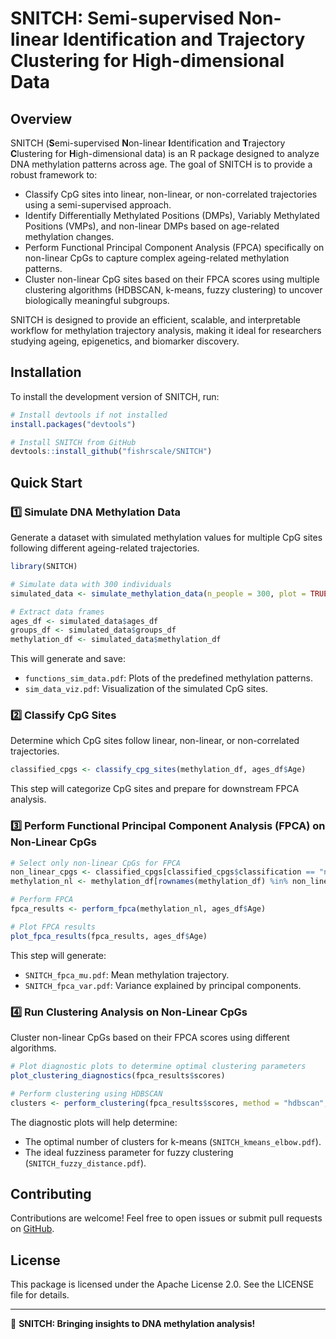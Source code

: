 # SNITCH: Semi-supervised Non-linear Identification and Trajectory Clustering for High-dimensional Data

## Overview

SNITCH (**S**emi-supervised **N**on-linear **I**dentification and **T**rajectory **C**lustering for **H**igh-dimensional data) is an R package designed to analyze DNA methylation patterns across age. The goal of SNITCH is to provide a robust framework to:

- Classify CpG sites into linear, non-linear, or non-correlated trajectories using a semi-supervised approach.
- Identify Differentially Methylated Positions (DMPs), Variably Methylated Positions (VMPs), and non-linear DMPs based on age-related methylation changes.
- Perform Functional Principal Component Analysis (FPCA) specifically on non-linear CpGs to capture complex ageing-related methylation patterns.
- Cluster non-linear CpG sites based on their FPCA scores using multiple clustering algorithms (HDBSCAN, k-means, fuzzy clustering) to uncover biologically meaningful subgroups.

SNITCH is designed to provide an efficient, scalable, and interpretable workflow for methylation trajectory analysis, making it ideal for researchers studying ageing, epigenetics, and biomarker discovery.

## Installation
To install the development version of SNITCH, run:

```r
# Install devtools if not installed
install.packages("devtools")

# Install SNITCH from GitHub
devtools::install_github("fishrscale/SNITCH")
```

## Quick Start
### 1️⃣ Simulate DNA Methylation Data
Generate a dataset with simulated methylation values for multiple CpG sites following different ageing-related trajectories.

```r
library(SNITCH)

# Simulate data with 300 individuals
simulated_data <- simulate_methylation_data(n_people = 300, plot = TRUE)

# Extract data frames
ages_df <- simulated_data$ages_df
groups_df <- simulated_data$groups_df
methylation_df <- simulated_data$methylation_df
```
This will generate and save:
- `functions_sim_data.pdf`: Plots of the predefined methylation patterns.
- `sim_data_viz.pdf`: Visualization of the simulated CpG sites.

### 2️⃣ Classify CpG Sites
Determine which CpG sites follow linear, non-linear, or non-correlated trajectories.
```r
classified_cpgs <- classify_cpg_sites(methylation_df, ages_df$Age)
```
This step will categorize CpG sites and prepare for downstream FPCA analysis.

### 3️⃣ Perform Functional Principal Component Analysis (FPCA) on Non-Linear CpGs
```r
# Select only non-linear CpGs for FPCA
non_linear_cpgs <- classified_cpgs[classified_cpgs$classification == "non-linear", ]$CpG
methylation_nl <- methylation_df[rownames(methylation_df) %in% non_linear_cpgs, ]

# Perform FPCA
fpca_results <- perform_fpca(methylation_nl, ages_df$Age)

# Plot FPCA results
plot_fpca_results(fpca_results, ages_df$Age)
```
This step will generate:
- `SNITCH_fpca_mu.pdf`: Mean methylation trajectory.
- `SNITCH_fpca_var.pdf`: Variance explained by principal components.

### 4️⃣ Run Clustering Analysis on Non-Linear CpGs
Cluster non-linear CpGs based on their FPCA scores using different algorithms.

```r
# Plot diagnostic plots to determine optimal clustering parameters
plot_clustering_diagnostics(fpca_results$scores)

# Perform clustering using HDBSCAN
clusters <- perform_clustering(fpca_results$scores, method = "hdbscan", minPts = 15)
```
The diagnostic plots will help determine:
- The optimal number of clusters for k-means (`SNITCH_kmeans_elbow.pdf`).
- The ideal fuzziness parameter for fuzzy clustering (`SNITCH_fuzzy_distance.pdf`).

## Contributing
Contributions are welcome! Feel free to open issues or submit pull requests on [GitHub](https://github.com/fishrscale/SNITCH).

## License
This package is licensed under the Apache License 2.0. See the LICENSE file for details.

---

🚀 **SNITCH: Bringing insights to DNA methylation analysis!**

